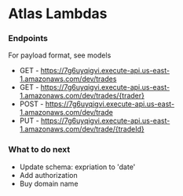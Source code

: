 # Atlas Lambdas

### Endpoints 
For payload format, see models
* GET - https://7g6uyqigvi.execute-api.us-east-1.amazonaws.com/dev/trades
* GET - https://7g6uyqigvi.execute-api.us-east-1.amazonaws.com/dev/trades/{trader}
* POST - https://7g6uyqigvi.execute-api.us-east-1.amazonaws.com/dev/trade
* PUT - https://7g6uyqigvi.execute-api.us-east-1.amazonaws.com/dev/trade/{tradeId}

### What to do next
- Update schema: expriation to 'date'
- Add authorization
- Buy domain name

